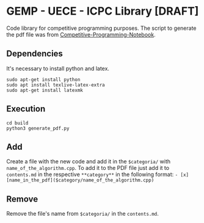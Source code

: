 # GEMP - UECE - ICPC Library [DRAFT]

Code library for competitive programming purposes.
The script to generate the pdf file was from [Competitive-Programming-Notebook](https://github.com/PauloMiranda98/Competitive-Programming-Notebook).

## Dependencies

It's necessary to install python and latex.

```script
sudo apt-get install python
sudo apt install texlive-latex-extra
sudo apt-get install latexmk
```

## Execution

```script
cd build
python3 generate_pdf.py
```

## Add

Create a file with the new code and add it in the `$categoria/` with `name_of_the_algorithm.cpp`. To add it to the PDF file just add it to `contents.md` in the respective `**category**` in the following format: `- [x] [name_in_the_pdf]($category/name_of_the_algorithm.cpp)`

## Remove

Remove the file's name from `$categoria/` in the `contents.md`.